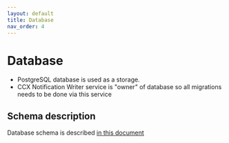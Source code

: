 ```yaml
---
layout: default
title: Database
nav_order: 4
---
```


# Database

* PostgreSQL database is used as a storage.
* CCX Notification Writer service is "owner" of database so all migrations needs to be done via this service

## Schema description

Database schema is described [in this document](https://redhatinsights.github.io/ccx-notification-writer/database.html)
